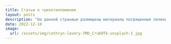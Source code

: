 ```yaml
---
title: Статьи о трихотилломании
layout: posts
description: "На данной странице размещены материалы посвященные лечению трихотилломании"
date: 2022-12-10
image:
  url: /assets/img/cathryn-lavery-fMD_Cru6OTk-unsplash-1.jpg
---
```


